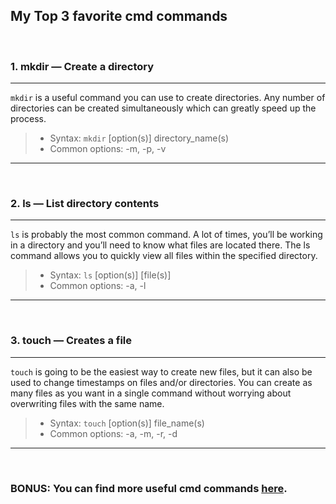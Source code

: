 ## My Top 3 favorite cmd commands
&nbsp;
### 1. mkdir — Create a directory
---
``` mkdir ``` is a useful command you can use to create directories. Any number of directories can be created simultaneously which can greatly speed up the process.

>* Syntax: ```mkdir``` [option(s)] directory_name(s)
>* Common options: -m, -p, -v
---
&nbsp;
### 2. ls — List directory contents
---
``` ls ``` is probably the most common command. A lot of times, you’ll be working in a directory and you’ll need to know what files are located there. The ls command allows you to quickly view all files within the specified directory.

>* Syntax: ``` ls ``` [option(s)] [file(s)]
>* Common options: -a, -l
---
&nbsp;
### 3. touch — Creates a file
---
``` touch ``` is going to be the easiest way to create new files, but it can also be used to change timestamps on files and/or directories. You can create as many files as you want in a single command without worrying about overwriting files with the same name.

>* Syntax: ``` touch ``` [option(s)] file_name(s)
>* Common options: -a, -m, -r, -d
---
&nbsp; 
### **BONUS:** You can find more useful cmd commands [here](https://www.educative.io/blog/bash-shell-command-cheat-sheet "More CMD commands").


